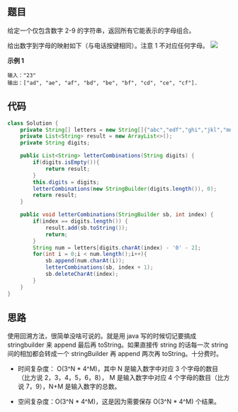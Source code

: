 ## 题目
给定一个仅包含数字 2-9 的字符串，返回所有它能表示的字母组合。

给出数字到字母的映射如下（与电话按键相同）。注意 1 不对应任何字母。
![](static/17.png)

**示例 1**
```
输入："23"
输出：["ad", "ae", "af", "bd", "be", "bf", "cd", "ce", "cf"].
```

## 代码
```JAVA
class Solution {
    private String[] letters = new String[]{"abc","edf","ghi","jkl","mno","pqrs","tuv","wxyz"};
    private List<String> result = new ArrayList<>();
    private String digits;

    public List<String> letterCombinations(String digits) {
        if(digits.isEmpty()){
            return result;
        }
        this.digits = digits;
        letterCombinations(new StringBuilder(digits.length()), 0);
        return result;
    }

    public void letterCombinations(StringBuilder sb, int index) {
        if(index == digits.length()) {
            result.add(sb.toString());
            return;
        }
        String num = letters[digits.charAt(index) - '0' - 2];
        for(int i = 0;i < num.length();i++){
            sb.append(num.charAt(i));
            letterCombinations(sb, index + 1);
            sb.deleteCharAt(index);
        }
    }
}
```
## 思路

使用回溯方法，很简单没啥可说的。就是用 java 写的时候切记要搞成 stringbuilder 来 append 最后再 toString。如果直接传 string 的话每一次 string 间的相加都会转成一个 stringBuilder 再 append 两次再 toString。十分费时。

* 时间复杂度： O(3^N * 4^M)，其中 N 是输入数字中对应 3 个字母的数目（比方说 2，3，4，5，6，8）， M 是输入数字中对应 4 个字母的数目（比方说 7，9），N+M 是输入数字的总数。

* 空间复杂度：O(3^N * 4^M)，这是因为需要保存 O(3^N * 4^M) 个结果。

